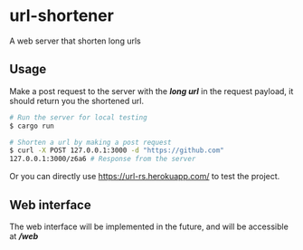 # url-shortener
A web server that shorten long urls

## Usage
Make a post request to the server with the ***long url*** in the request payload, it should return you the shortened url.
```bash
# Run the server for local testing
$ cargo run

# Shorten a url by making a post request
$ curl -X POST 127.0.0.1:3000 -d "https://github.com"
127.0.0.1:3000/z6a6 # Response from the server
```

Or you can directly use https://url-rs.herokuapp.com/ to test the project.
## Web interface
The web interface will be implemented in the future, and will be accessible at ***/web***
